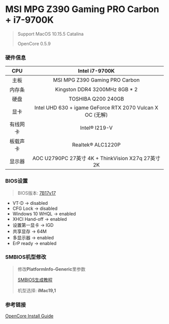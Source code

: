 # MSI MPG Z390 Gaming PRO Carbon + i7-9700K

> Support MacOS 10.15.5 Catalina
>
> OpenCore 0.5.9

### 硬件信息

|   CPU    |                      Intel i7-9700K                       |
| :------: | :-------------------------------------------------------: |
|   主板   |              MSI MPG Z390 Gaming PRO Carbon               |
|  内存条  |               Kingston DDR4 3200MHz 8GB * 2               |
|   硬盘   |                    TOSHIBA Q200 240GB                     |
|   显卡   | Intel UHD 630 + igame GeForce RTX 2070 Vulcan X OC (无解) |
| 有线网卡 |                       Intel® I219-V                       |
| 板载声卡 |                     Realtek® ALC1220P                     |
|  显示器  |    AOC U2790PC 27英寸 4K + ThinkVision X27q 27英寸 2K     |

### BIOS设置

> BIOS版本: [7B17v17](https://www.msi.com/Motherboard/support/MPG-Z390-GAMING-PRO-CARBON)

* VT-D -> disabled
* CFG Lock -> disabled
* Windows 10 WHQL -> enabled
* XHCI Hand-off -> enabled
* 设置第一显卡 -> IGD
* 共享显存 -> 64M
* 多显示器 -> enabled
* ErP ready -> enabled

### SMBIOS机型修改

> 修改**PlatformInfo-Generic**里参数
>
> [SMBIOS生成教程](https://dortania.github.io/OpenCore-Install-Guide/config.plist/coffee-lake.html#platforminfo)
>
> 机型选择: **iMac19,1**

### 参考链接

[OpenCore Install Guide](https://dortania.github.io/OpenCore-Install-Guide/)
